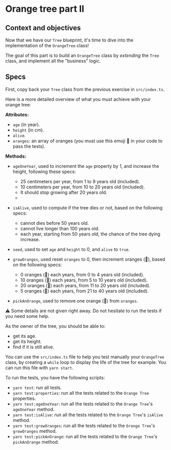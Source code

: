 # Orange tree part II

## Context and objectives

Now that we have our `Tree` blueprint, it's time to dive into the implementation of the `OrangeTree` class!

The goal of this part is to build an `OrangeTree` class by _extending_ the `Tree` class, and implement all the "business" logic.

## Specs

First, copy back your `Tree` class from the previous exercise in `src/index.ts`.

Here is a more detailed overview of what you must achieve with your orange tree:

**Attributes:**

- `age` (in year).
- `height` (in cm).
- `alive`.
- `oranges`: an array of oranges (you must use this emoji 🍊 in your code to pass the tests).

**Methods:**

- `ageOneYear`, used to increment the `age` property by 1, and increase the height, following these specs:

  - 25 centimeters per year, from 1 to 9 years old (included).
  - 10 centimeters per year, from 10 to 20 years old (included).
  - It should stop growing after 20 years old.
  -

- `isAlive`, used to compute if the tree dies or not, based on the following specs:

  - cannot dies before 50 years old.
  - cannot live longer than 100 years old.
  - each year, starting from 50 years old, the chance of the tree dying increase.

- `seed`, used to set `age` and `height` to 0, and `alive` to `true`.

- `growOranges`, used reset `oranges` to 0, then increment oranges (🍊), based on the following specs:

  - 0 oranges (🍊) each years, from 0 to 4 years old (included).
  - 10 oranges (🍊) each years, from 5 to 10 years old (included).
  - 20 oranges (🍊) each years, from 11 to 20 years old (included).
  - 5 oranges (🍊) each years, from 21 to 40 years old (included).

- `pickAnOrange`, used to remove one orange (🍊) from `oranges`.

⚠️ Some details are not given right away. Do not hesitate to run the tests if you need some help.

As the owner of the tree, you should be able to:

- get its age.
- get its height.
- find if it is still alive.

You can use the `src/index.ts` file to help you test manually your `OrangeTree` class, by creating a `while` loop to display the life of the tree for example.
You can run this file with `yarn start`.

To run the tests, you have the following scripts:

- `yarn test`: run all tests.
- `yarn test:properties`: run all the tests related to the `Orange Tree` properties.
- `yarn test:ageOneYear`: run all the tests related to the `Orange Tree`'s `ageOneYear` method.
- `yarn test:isAlive`: run all the tests related to the `Orange Tree`'s `isAlive` method.
- `yarn test:growOranges`: run all the tests related to the `Orange Tree`'s `growOranges` method.
- `yarn test:pickAnOrange`: run all the tests related to the `Orange Tree`'s `pickAnOrange` method.
